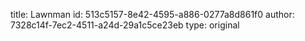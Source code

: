 title: Lawnman
id: 513c5157-8e42-4595-a886-0277a8d861f0
author: 7328c14f-7ec2-4511-a24d-29a1c5ce23eb
type: original
